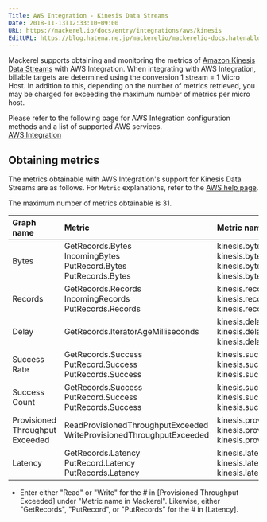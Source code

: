 ```yaml
---
Title: AWS Integration - Kinesis Data Streams
Date: 2018-11-13T12:33:10+09:00
URL: https://mackerel.io/docs/entry/integrations/aws/kinesis
EditURL: https://blog.hatena.ne.jp/mackerelio/mackerelio-docs.hatenablog.mackerel.io/atom/entry/10257846132669015144
---
```


Mackerel supports obtaining and monitoring the metrics of <a href="https://aws.amazon.com/kinesis/data-streams/" target="_blank">Amazon Kinesis Data Streams</a> with AWS Integration. When integrating with AWS Integration, billable targets are determined using the conversion 1 stream = 1 Micro Host.
In addition to this, depending on the number of metrics retrieved, you may be charged for exceeding the maximum number of metrics per micro host.

Please refer to the following page for AWS Integration configuration methods and a list of supported AWS services.<br>
<a href="https://mackerel.io/docs/entry/integrations/aws">AWS Integration</a>

## Obtaining metrics
The metrics obtainable with AWS Integration's support for Kinesis Data Streams are as follows. For `Metric` explanations, refer to the <a href="https://docs.aws.amazon.com/streams/latest/dev/monitoring-with-cloudwatch.html" target="_blank">AWS help page</a>.

The maximum number of metrics obtainable is 31.

|Graph name|Metric|Metric name in Mackerel|Unit|Statistics|
|:--|:--|:--|:--|:--|
|Bytes|GetRecords.Bytes<br>IncomingBytes<br>PutRecord.Bytes<br>PutRecords.Bytes|kinesis.bytes.get_records<br>kinesis.bytes.incoming<br>kinesis.bytes.put_record<br>kinesis.bytes.put_records|bytes|Sum|
|Records|GetRecords.Records<br>IncomingRecords<br>PutRecords.Records|kinesis.records.get_records<br>kinesis.records.incoming<br>kinesis.records.put_records|integer|Sum|
|Delay|GetRecords.IteratorAgeMilliseconds|kinesis.delay.minimum<br>kinesis.delay.average<br>kinesis.delay.maximum|float|Minimum<br>Average<br>Maximum|
|Success Rate|GetRecords.Success<br>PutRecord.Success<br>PutRecords.Success|kinesis.success_rate.get_records<br>kinesis.success_rate.put_record<br>kinesis.success_rate.put_records|float|Average|
|Success Count|GetRecords.Success<br>PutRecord.Success<br>PutRecords.Success|kinesis.success_count.get_records<br>kinesis.success_count.put_record<br>kinesis.success_count.put_records|integer|Sum|
|Provisioned  Throughput Exceeded|ReadProvisionedThroughputExceeded<br>WriteProvisionedThroughputExceeded|kinesis.provisioned_throughput_exceeded.#.minimum<br>kinesis.provisioned_throughput_exceeded.#.average<br>kinesis.provisioned_throughput_exceeded.#.maximum|float|Minimum<br>Average<br>Maximum|
|Latency|GetRecords.Latency<br>PutRecord.Latency<br>PutRecords.Latency|kinesis.latency.#.minimum<br>kinesis.latency.#.average<br>kinesis.latency.#.maximum|float|Minimum<br>Average<br>Maximum|

- Enter either "Read" or "Write" for the # in [Provisioned Throughput Exceeded] under "Metric name in Mackerel". Likewise, either "GetRecords", "PutRecord", or "PutRecords" for the # in [Latency].

